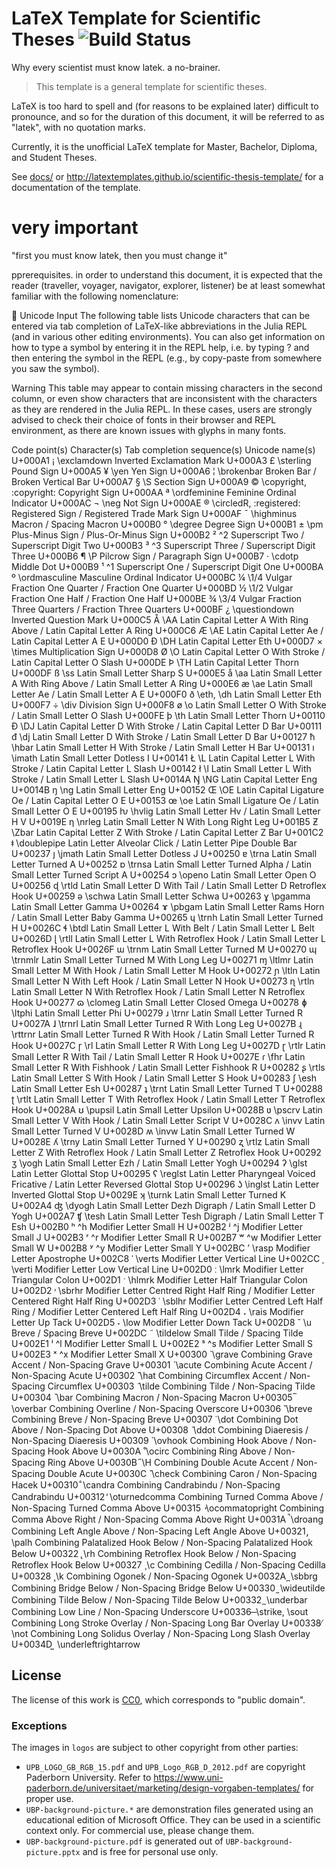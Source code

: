 # LaTeX Template for Scientific Theses ![Build Status](https://github.com/latextemplates/scientific-thesis-template/workflows/Build%20with%20lualatex/badge.svg)


Why every scientist must know latek. a no-brainer.

> This template is a general template for scientific theses.

LaTeX is too hard to spell and (for reasons to be explained later) difficult to pronounce, and so for the duration of this document, it will be referred to as "latek", with no quotation marks. 

Currently, it is the unofficial LaTeX template for Master, Bachelor, Diploma, and Student Theses.

See [docs/](docs/) or <http://latextemplates.github.io/scientific-thesis-template/> for a documentation of the template.

# very important

"first you must know latek, then you must change it"

pprerequisites. in order to understand this document, it is expected that the reader (traveller, voyager, navigator, explorer, listener) be at least somewhat familiar with the following nomenclature:



Unicode Input
The following table lists Unicode characters that can be entered via tab completion of LaTeX-like abbreviations in the Julia REPL (and in various other editing environments). You can also get information on how to type a symbol by entering it in the REPL help, i.e. by typing ? and then entering the symbol in the REPL (e.g., by copy-paste from somewhere you saw the symbol).

Warning
This table may appear to contain missing characters in the second column, or even show characters that are inconsistent with the characters as they are rendered in the Julia REPL. In these cases, users are strongly advised to check their choice of fonts in their browser and REPL environment, as there are known issues with glyphs in many fonts.

Code point(s)	Character(s)	Tab completion sequence(s)	Unicode name(s)
U+000A1	¡	\exclamdown	Inverted Exclamation Mark
U+000A3	£	\sterling	Pound Sign
U+000A5	¥	\yen	Yen Sign
U+000A6	¦	\brokenbar	Broken Bar / Broken Vertical Bar
U+000A7	§	\S	Section Sign
U+000A9	©	\copyright, \:copyright:	Copyright Sign
U+000AA	ª	\ordfeminine	Feminine Ordinal Indicator
U+000AC	¬	\neg	Not Sign
U+000AE	®	\circledR, \:registered:	Registered Sign / Registered Trade Mark Sign
U+000AF	¯	\highminus	Macron / Spacing Macron
U+000B0	°	\degree	Degree Sign
U+000B1	±	\pm	Plus-Minus Sign / Plus-Or-Minus Sign
U+000B2	²	\^2	Superscript Two / Superscript Digit Two
U+000B3	³	\^3	Superscript Three / Superscript Digit Three
U+000B6	¶	\P	Pilcrow Sign / Paragraph Sign
U+000B7	·	\cdotp	Middle Dot
U+000B9	¹	\^1	Superscript One / Superscript Digit One
U+000BA	º	\ordmasculine	Masculine Ordinal Indicator
U+000BC	¼	\1/4	Vulgar Fraction One Quarter / Fraction One Quarter
U+000BD	½	\1/2	Vulgar Fraction One Half / Fraction One Half
U+000BE	¾	\3/4	Vulgar Fraction Three Quarters / Fraction Three Quarters
U+000BF	¿	\questiondown	Inverted Question Mark
U+000C5	Å	\AA	Latin Capital Letter A With Ring Above / Latin Capital Letter A Ring
U+000C6	Æ	\AE	Latin Capital Letter Ae / Latin Capital Letter A E
U+000D0	Ð	\DH	Latin Capital Letter Eth
U+000D7	×	\times	Multiplication Sign
U+000D8	Ø	\O	Latin Capital Letter O With Stroke / Latin Capital Letter O Slash
U+000DE	Þ	\TH	Latin Capital Letter Thorn
U+000DF	ß	\ss	Latin Small Letter Sharp S
U+000E5	å	\aa	Latin Small Letter A With Ring Above / Latin Small Letter A Ring
U+000E6	æ	\ae	Latin Small Letter Ae / Latin Small Letter A E
U+000F0	ð	\eth, \dh	Latin Small Letter Eth
U+000F7	÷	\div	Division Sign
U+000F8	ø	\o	Latin Small Letter O With Stroke / Latin Small Letter O Slash
U+000FE	þ	\th	Latin Small Letter Thorn
U+00110	Đ	\DJ	Latin Capital Letter D With Stroke / Latin Capital Letter D Bar
U+00111	đ	\dj	Latin Small Letter D With Stroke / Latin Small Letter D Bar
U+00127	ħ	\hbar	Latin Small Letter H With Stroke / Latin Small Letter H Bar
U+00131	ı	\imath	Latin Small Letter Dotless I
U+00141	Ł	\L	Latin Capital Letter L With Stroke / Latin Capital Letter L Slash
U+00142	ł	\l	Latin Small Letter L With Stroke / Latin Small Letter L Slash
U+0014A	Ŋ	\NG	Latin Capital Letter Eng
U+0014B	ŋ	\ng	Latin Small Letter Eng
U+00152	Œ	\OE	Latin Capital Ligature Oe / Latin Capital Letter O E
U+00153	œ	\oe	Latin Small Ligature Oe / Latin Small Letter O E
U+00195	ƕ	\hvlig	Latin Small Letter Hv / Latin Small Letter H V
U+0019E	ƞ	\nrleg	Latin Small Letter N With Long Right Leg
U+001B5	Ƶ	\Zbar	Latin Capital Letter Z With Stroke / Latin Capital Letter Z Bar
U+001C2	ǂ	\doublepipe	Latin Letter Alveolar Click / Latin Letter Pipe Double Bar
U+00237	ȷ	\jmath	Latin Small Letter Dotless J
U+00250	ɐ	\trna	Latin Small Letter Turned A
U+00252	ɒ	\trnsa	Latin Small Letter Turned Alpha / Latin Small Letter Turned Script A
U+00254	ɔ	\openo	Latin Small Letter Open O
U+00256	ɖ	\rtld	Latin Small Letter D With Tail / Latin Small Letter D Retroflex Hook
U+00259	ə	\schwa	Latin Small Letter Schwa
U+00263	ɣ	\pgamma	Latin Small Letter Gamma
U+00264	ɤ	\pbgam	Latin Small Letter Rams Horn / Latin Small Letter Baby Gamma
U+00265	ɥ	\trnh	Latin Small Letter Turned H
U+0026C	ɬ	\btdl	Latin Small Letter L With Belt / Latin Small Letter L Belt
U+0026D	ɭ	\rtll	Latin Small Letter L With Retroflex Hook / Latin Small Letter L Retroflex Hook
U+0026F	ɯ	\trnm	Latin Small Letter Turned M
U+00270	ɰ	\trnmlr	Latin Small Letter Turned M With Long Leg
U+00271	ɱ	\ltlmr	Latin Small Letter M With Hook / Latin Small Letter M Hook
U+00272	ɲ	\ltln	Latin Small Letter N With Left Hook / Latin Small Letter N Hook
U+00273	ɳ	\rtln	Latin Small Letter N With Retroflex Hook / Latin Small Letter N Retroflex Hook
U+00277	ɷ	\clomeg	Latin Small Letter Closed Omega
U+00278	ɸ	\ltphi	Latin Small Letter Phi
U+00279	ɹ	\trnr	Latin Small Letter Turned R
U+0027A	ɺ	\trnrl	Latin Small Letter Turned R With Long Leg
U+0027B	ɻ	\rttrnr	Latin Small Letter Turned R With Hook / Latin Small Letter Turned R Hook
U+0027C	ɼ	\rl	Latin Small Letter R With Long Leg
U+0027D	ɽ	\rtlr	Latin Small Letter R With Tail / Latin Small Letter R Hook
U+0027E	ɾ	\fhr	Latin Small Letter R With Fishhook / Latin Small Letter Fishhook R
U+00282	ʂ	\rtls	Latin Small Letter S With Hook / Latin Small Letter S Hook
U+00283	ʃ	\esh	Latin Small Letter Esh
U+00287	ʇ	\trnt	Latin Small Letter Turned T
U+00288	ʈ	\rtlt	Latin Small Letter T With Retroflex Hook / Latin Small Letter T Retroflex Hook
U+0028A	ʊ	\pupsil	Latin Small Letter Upsilon
U+0028B	ʋ	\pscrv	Latin Small Letter V With Hook / Latin Small Letter Script V
U+0028C	ʌ	\invv	Latin Small Letter Turned V
U+0028D	ʍ	\invw	Latin Small Letter Turned W
U+0028E	ʎ	\trny	Latin Small Letter Turned Y
U+00290	ʐ	\rtlz	Latin Small Letter Z With Retroflex Hook / Latin Small Letter Z Retroflex Hook
U+00292	ʒ	\yogh	Latin Small Letter Ezh / Latin Small Letter Yogh
U+00294	ʔ	\glst	Latin Letter Glottal Stop
U+00295	ʕ	\reglst	Latin Letter Pharyngeal Voiced Fricative / Latin Letter Reversed Glottal Stop
U+00296	ʖ	\inglst	Latin Letter Inverted Glottal Stop
U+0029E	ʞ	\turnk	Latin Small Letter Turned K
U+002A4	ʤ	\dyogh	Latin Small Letter Dezh Digraph / Latin Small Letter D Yogh
U+002A7	ʧ	\tesh	Latin Small Letter Tesh Digraph / Latin Small Letter T Esh
U+002B0	ʰ	\^h	Modifier Letter Small H
U+002B2	ʲ	\^j	Modifier Letter Small J
U+002B3	ʳ	\^r	Modifier Letter Small R
U+002B7	ʷ	\^w	Modifier Letter Small W
U+002B8	ʸ	\^y	Modifier Letter Small Y
U+002BC	ʼ	\rasp	Modifier Letter Apostrophe
U+002C8	ˈ	\verts	Modifier Letter Vertical Line
U+002CC	ˌ	\verti	Modifier Letter Low Vertical Line
U+002D0	ː	\lmrk	Modifier Letter Triangular Colon
U+002D1	ˑ	\hlmrk	Modifier Letter Half Triangular Colon
U+002D2	˒	\sbrhr	Modifier Letter Centred Right Half Ring / Modifier Letter Centered Right Half Ring
U+002D3	˓	\sblhr	Modifier Letter Centred Left Half Ring / Modifier Letter Centered Left Half Ring
U+002D4	˔	\rais	Modifier Letter Up Tack
U+002D5	˕	\low	Modifier Letter Down Tack
U+002D8	˘	\u	Breve / Spacing Breve
U+002DC	˜	\tildelow	Small Tilde / Spacing Tilde
U+002E1	ˡ	\^l	Modifier Letter Small L
U+002E2	ˢ	\^s	Modifier Letter Small S
U+002E3	ˣ	\^x	Modifier Letter Small X
U+00300	 ̀ 	\grave	Combining Grave Accent / Non-Spacing Grave
U+00301	 ́ 	\acute	Combining Acute Accent / Non-Spacing Acute
U+00302	 ̂ 	\hat	Combining Circumflex Accent / Non-Spacing Circumflex
U+00303	 ̃ 	\tilde	Combining Tilde / Non-Spacing Tilde
U+00304	 ̄ 	\bar	Combining Macron / Non-Spacing Macron
U+00305	 ̅ 	\overbar	Combining Overline / Non-Spacing Overscore
U+00306	 ̆ 	\breve	Combining Breve / Non-Spacing Breve
U+00307	 ̇ 	\dot	Combining Dot Above / Non-Spacing Dot Above
U+00308	 ̈ 	\ddot	Combining Diaeresis / Non-Spacing Diaeresis
U+00309	 ̉ 	\ovhook	Combining Hook Above / Non-Spacing Hook Above
U+0030A	 ̊ 	\ocirc	Combining Ring Above / Non-Spacing Ring Above
U+0030B	 ̋ 	\H	Combining Double Acute Accent / Non-Spacing Double Acute
U+0030C	 ̌ 	\check	Combining Caron / Non-Spacing Hacek
U+00310	 ̐ 	\candra	Combining Candrabindu / Non-Spacing Candrabindu
U+00312	 ̒ 	\oturnedcomma	Combining Turned Comma Above / Non-Spacing Turned Comma Above
U+00315	 ̕ 	\ocommatopright	Combining Comma Above Right / Non-Spacing Comma Above Right
U+0031A	 ̚ 	\droang	Combining Left Angle Above / Non-Spacing Left Angle Above
U+00321	 ̡ 	\palh	Combining Palatalized Hook Below / Non-Spacing Palatalized Hook Below
U+00322	 ̢ 	\rh	Combining Retroflex Hook Below / Non-Spacing Retroflex Hook Below
U+00327	 ̧ 	\c	Combining Cedilla / Non-Spacing Cedilla
U+00328	 ̨ 	\k	Combining Ogonek / Non-Spacing Ogonek
U+0032A	 ̪ 	\sbbrg	Combining Bridge Below / Non-Spacing Bridge Below
U+00330	 ̰ 	\wideutilde	Combining Tilde Below / Non-Spacing Tilde Below
U+00332	 ̲ 	\underbar	Combining Low Line / Non-Spacing Underscore
U+00336	 ̶ 	\strike, \sout	Combining Long Stroke Overlay / Non-Spacing Long Bar Overlay
U+00338	 ̸ 	\not	Combining Long Solidus Overlay / Non-Spacing Long Slash Overlay
U+0034D	 ͍ 	\underleftrightarrow

## License

The license of this work is [CC0](https://creativecommons.org/publicdomain/zero/1.0/), which corresponds to "public domain".

### Exceptions

The images in `logos` are subject to other copyright from other parties:

- `UPB_LOGO_GB_RGB_15.pdf` and `UPB_Logo_RGB_D_2012.pdf` are copyright Paderborn University.
  Refer to <https://www.uni-paderborn.de/universitaet/marketing/design-vorgaben-templates/> for proper use.
- `UBP-background-picture.*` are demonstration files generated using an educational edition of Microsoft Office.
  They can be used in a scientific context only.
  For commercial use, please change them.
- `UBP-background-picture.pdf` is generated out of `UBP-background-picture.pptx` and is free for personal use only.

